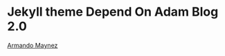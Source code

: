 


# Jekyll theme Depend On Adam Blog 2.0

[Armando Maynez](https://github.com/the-mvm/the-mvm.github.io)
